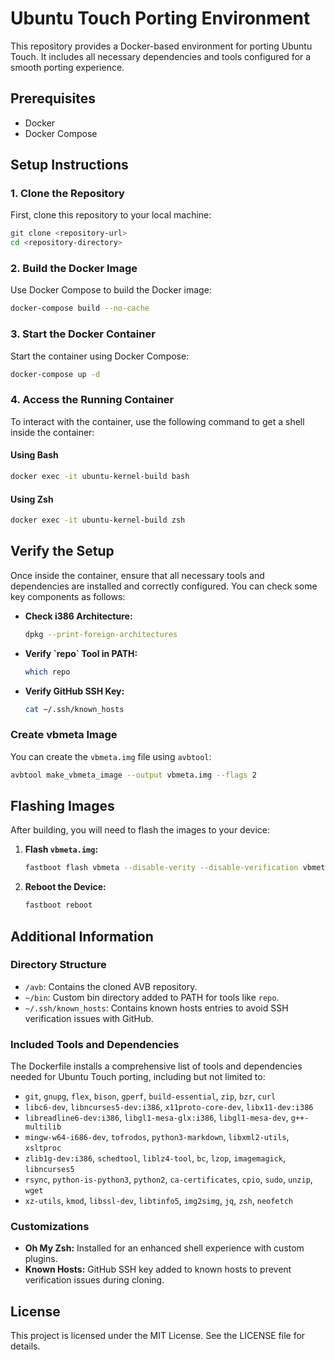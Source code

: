 
# Ubuntu Touch Porting Environment

This repository provides a Docker-based environment for porting Ubuntu Touch. It includes all necessary dependencies and tools configured for a smooth porting experience.

## Prerequisites

- Docker
- Docker Compose

## Setup Instructions

### 1. Clone the Repository

First, clone this repository to your local machine:

```sh
git clone <repository-url>
cd <repository-directory>
```

### 2. Build the Docker Image

Use Docker Compose to build the Docker image:

```sh
docker-compose build --no-cache
```

### 3. Start the Docker Container

Start the container using Docker Compose:

```sh
docker-compose up -d
```

### 4. Access the Running Container

To interact with the container, use the following command to get a shell inside the container:

#### Using Bash

```sh
docker exec -it ubuntu-kernel-build bash
```

#### Using Zsh

```sh
docker exec -it ubuntu-kernel-build zsh
```

## Verify the Setup

Once inside the container, ensure that all necessary tools and dependencies are installed and correctly configured. You can check some key components as follows:

- **Check i386 Architecture:**
  ```sh
  dpkg --print-foreign-architectures
  ```

- **Verify \`repo\` Tool in PATH:**
  ```sh
  which repo
  ```

- **Verify GitHub SSH Key:**
  ```sh
  cat ~/.ssh/known_hosts
  ```

### Create vbmeta Image

You can create the `vbmeta.img` file using `avbtool`:

```sh
avbtool make_vbmeta_image --output vbmeta.img --flags 2
```

## Flashing Images

After building, you will need to flash the images to your device:

1. **Flash `vbmeta.img`:**
   ```sh
   fastboot flash vbmeta --disable-verity --disable-verification vbmeta ./vbmeta.img
   ```

2. **Reboot the Device:**
   ```sh
   fastboot reboot
   ```

## Additional Information

### Directory Structure

- `/avb`: Contains the cloned AVB repository.
- `~/bin`: Custom bin directory added to PATH for tools like `repo`.
- `~/.ssh/known_hosts`: Contains known hosts entries to avoid SSH verification issues with GitHub.

### Included Tools and Dependencies

The Dockerfile installs a comprehensive list of tools and dependencies needed for Ubuntu Touch porting, including but not limited to:

- `git`, `gnupg`, `flex`, `bison`, `gperf`, `build-essential`, `zip`, `bzr`, `curl`
- `libc6-dev`, `libncurses5-dev:i386`, `x11proto-core-dev`, `libx11-dev:i386`
- `libreadline6-dev:i386`, `libgl1-mesa-glx:i386`, `libgl1-mesa-dev`, `g++-multilib`
- `mingw-w64-i686-dev`, `tofrodos`, `python3-markdown`, `libxml2-utils`, `xsltproc`
- `zlib1g-dev:i386`, `schedtool`, `liblz4-tool`, `bc`, `lzop`, `imagemagick`, `libncurses5`
- `rsync`, `python-is-python3`, `python2`, `ca-certificates`, `cpio`, `sudo`, `unzip`, `wget`
- `xz-utils`, `kmod`, `libssl-dev`, `libtinfo5`, `img2simg`, `jq`, `zsh`, `neofetch`

### Customizations

- **Oh My Zsh:** Installed for an enhanced shell experience with custom plugins.
- **Known Hosts:** GitHub SSH key added to known hosts to prevent verification issues during cloning.

## License

This project is licensed under the MIT License. See the LICENSE file for details.